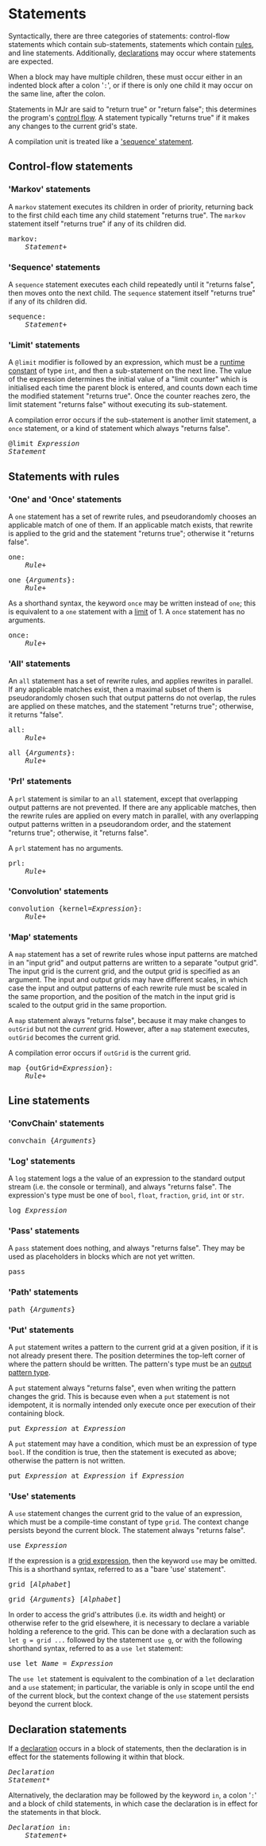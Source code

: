 # Statements

Syntactically, there are three categories of statements: control-flow statements which contain sub-statements, statements which contain [rules](rules.md), and line statements. Additionally, [declarations](declarations.md) may occur where statements are expected.

When a block may have multiple children, these must occur either in an indented block after a colon '`:`', or if there is only one child it may occur on the same line, after the colon.

Statements in MJr are said to "return true" or "return false"; this determines the program's [control flow](https://en.wikipedia.org/wiki/Control_flow). A statement typically "returns true" if it makes any changes to the current grid's state.

A compilation unit is treated like a ['sequence' statement](#sequence-statements).


## Control-flow statements

### 'Markov' statements

A `markov` statement executes its children in order of priority, returning back to the first child each time any child statement "returns true". The `markov` statement itself "returns true" if any of its children did.

<pre>
markov:
    <i>Statement+</i>
</pre>

### 'Sequence' statements

A `sequence` statement executes each child repeatedly until it "returns false", then moves onto the next child. The `sequence` statement itself "returns true" if any of its children did.

<pre>
sequence:
    <i>Statement+</i>
</pre>

### 'Limit' statements

A `@limit` modifier is followed by an expression, which must be a [runtime constant](resolver.md#exprflags) of type `int`, and then a sub-statement on the next line. The value of the expression determines the initial value of a "limit counter" which is initialised each time the parent block is entered, and counts down each time the modified statement "returns true". Once the counter reaches zero, the limit statement "returns false" without executing its sub-statement.

A compilation error occurs if the sub-statement is another limit statement, a `once` statement, or a kind of statement which always "returns false".

<pre>
@limit <i>Expression</i>
<i>Statement</i>
</pre>


## Statements with rules

### 'One' and 'Once' statements

A `one` statement has a set of rewrite rules, and pseudorandomly chooses an applicable match of one of them. If an applicable match exists, that rewrite is applied to the grid and the statement "returns true"; otherwise it "returns false".

<pre>
one:
    <i>Rule+</i>
</pre>

<!-- TODO -->

<pre>
one {<i>Arguments</i>}:
    <i>Rule+</i>
</pre>

As a shorthand syntax, the keyword `once` may be written instead of `one`; this is equivalent to a `one` statement with a [limit](#limit-statements) of 1. A `once` statement has no arguments.

<pre>
once:
    <i>Rule+</i>
</pre>

### 'All' statements

An `all` statement has a set of rewrite rules, and applies rewrites in parallel. If any applicable matches exist, then a maximal subset of them is pseudorandomly chosen such that output patterns do not overlap, the rules are applied on these matches, and the statement "returns true"; otherwise, it returns "false".

<pre>
all:
    <i>Rule+</i>
</pre>

<!-- TODO -->

<pre>
all {<i>Arguments</i>}:
    <i>Rule+</i>
</pre>

### 'Prl' statements

A `prl` statement is similar to an `all` statement, except that overlapping output patterns are not prevented. If there are any applicable matches, then the rewrite rules are applied on every match in parallel, with any overlapping output patterns written in a pseudorandom order, and the statement "returns true"; otherwise, it "returns false".

A `prl` statement has no arguments.

<pre>
prl:
    <i>Rule+</i>
</pre>

### 'Convolution' statements

<!-- TODO -->

<pre>
convolution {kernel=<i>Expression</i>}:
    <i>Rule+</i>
</pre>

### 'Map' statements

A `map` statement has a set of rewrite rules whose input patterns are matched in an "input grid" and output patterns are written to a separate "output grid". The input grid is the current grid, and the output grid is specified as an argument. The input and output grids may have different scales, in which case the input and output patterns of each rewrite rule must be scaled in the same proportion, and the position of the match in the input grid is scaled to the output grid in the same proportion.

A `map` statement always "returns false", because it may make changes to `outGrid` but not the *current* grid. However, after a `map` statement executes, `outGrid` becomes the current grid.

A compilation error occurs if `outGrid` is the current grid.

<pre>
map {outGrid=<i>Expression</i>}:
    <i>Rule+</i>
</pre>


## Line statements

### 'ConvChain' statements

<!-- TODO -->

<pre>
convchain {<i>Arguments</i>}
</pre>

### 'Log' statements

A `log` statement logs a the value of an expression to the standard output stream (i.e. the console or terminal), and always "returns false". The expression's type must be one of `bool`, `float`, `fraction`, `grid`, `int` or `str`.

<pre>
log <i>Expression</i>
</pre>

### 'Pass' statements

A `pass` statement does nothing, and always "returns false". They may be used as placeholders in blocks which are not yet written.

<pre>
pass
</pre>

### 'Path' statements

<!-- TODO -->

<pre>
path {<i>Arguments</i>}
</pre>

### 'Put' statements

A `put` statement writes a pattern to the current grid at a given position, if it is not already present there. The position determines the top-left corner of where the pattern should be written. The pattern's type must be an [output pattern type](types.md#pattern-types).

A `put` statement always "returns false", even when writing the pattern changes the grid. This is because even when a `put` statement is not idempotent, it is normally intended only execute once per execution of their containing block.

<pre>
put <i>Expression</i> at <i>Expression</i>
</pre>

A `put` statement may have a condition, which must be an expression of type `bool`. If the condition is true, then the statement is executed as above; otherwise the pattern is not written.

<pre>
put <i>Expression</i> at <i>Expression</i> if <i>Expression</i>
</pre>

### 'Use' statements

A `use` statement changes the current grid to the value of an expression, which must be a compile-time constant of type `grid`. The context change persists beyond the current block. The statement always "returns false".

<pre>
use <i>Expression</i>
</pre>

If the expression is a [grid expression](expressions.md#grid-expressions), then the keyword `use` may be omitted. This is a shorthand syntax, referred to as a "bare 'use' statement".

<pre>
grid [<i>Alphabet</i>]
</pre>
<pre>
grid {<i>Arguments</i>} [<i>Alphabet</i>]
</pre>

In order to access the grid's attributes (i.e. its width and height) or otherwise refer to the grid elsewhere, it is necessary to declare a variable holding a reference to the grid. This can be done with a declaration such as `let g = grid ...` followed by the statement `use g`, or with the following shorthand syntax, referred to as a `use let` statement:

<pre>
use let <i>Name</i> = <i>Expression</i>
</pre>

The `use let` statement is equivalent to the combination of a `let` declaration and a `use` statement; in particular, the variable is only in scope until the end of the current block, but the context change of the `use` statement persists beyond the current block.


## Declaration statements

If a [declaration](declarations.md) occurs in a block of statements, then the declaration is in effect for the statements following it within that block.

<pre>
<i>Declaration</i>
<i>Statement*</i>
</pre>

Alternatively, the declaration may be followed by the keyword `in`, a colon '`:`' and a block of child statements, in which case the declaration is in effect for the statements in that block.

<pre>
<i>Declaration</i> in:
    <i>Statement+</i>
</pre>
